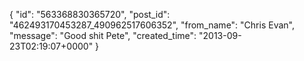  {
   "id": "563368830365720",
   "post_id": "462493170453287_490962517606352",
   "from_name": "Chris Evan",
   "message": "Good shit Pete",
   "created_time": "2013-09-23T02:19:07+0000"
 }
